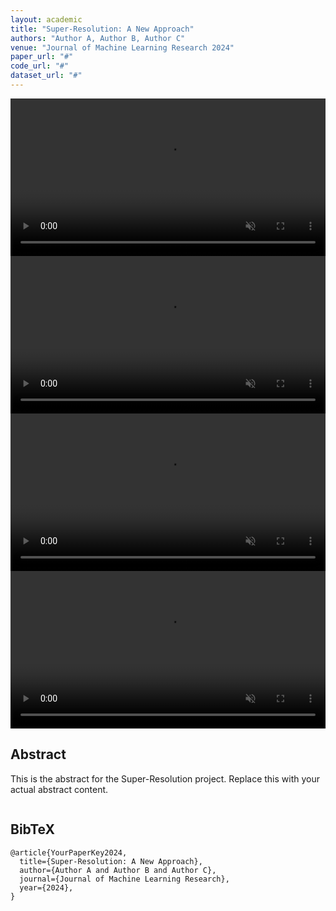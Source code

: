 ```yaml
---
layout: academic
title: "Super-Resolution: A New Approach"
authors: "Author A, Author B, Author C"
venue: "Journal of Machine Learning Research 2024"
paper_url: "#"
code_url: "#"
dataset_url: "#"
---
```


<section class="hero is-small">
  <div class="hero-body">
    <div class="container">
      <div id="results-carousel" class="carousel results-carousel">
        <div class="item">
          <div class="twentytwenty-container">
            <video muted autoplay="autoplay" loop="loop" width="100%">
              <source src="{{ '/assets/videos/1_1_lq.mp4' | relative_url }}" type="video/mp4">
            </video>
            <video muted autoplay="autoplay" loop="loop" width="100%">
              <source src="{{ '/assets/videos/1_1_hq.mp4' | relative_url }}" type="video/mp4">
            </video>
          </div>
        </div>
        <div class="item">
          <div class="twentytwenty-container">
            <video muted autoplay="autoplay" loop="loop" width="100%">
              <source src="{{ '/assets/videos/1_2_lq.mp4' | relative_url }}" type="video/mp4">
            </video>
            <video muted autoplay="autoplay" loop="loop" width="100%">
              <source src="{{ '/assets/videos/1_2_hq.mp4' | relative_url }}" type="video/mp4">
            </video>
          </div>
        </div>
      </div>
    </div>
  </div>
</section>

<section class="section">
  <div class="container is-max-desktop">
    <div class="columns is-centered has-text-centered">
      <div class="column is-four-fifths">
        <h2 class="title is-3">Abstract</h2>
        <div class="content has-text-justified">
          <p>
            This is the abstract for the Super-Resolution project. Replace this with your actual abstract content.
          </p>
        </div>
      </div>
    </div>
  </div>
</section>

<section class="section" id="BibTeX">
  <div class="container is-max-desktop content">
    <h2 class="title">BibTeX</h2>
    <pre><code>@article{YourPaperKey2024,
  title={Super-Resolution: A New Approach},
  author={Author A and Author B and Author C},
  journal={Journal of Machine Learning Research},
  year={2024},
}</code></pre>
  </div>
</section>
